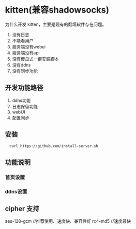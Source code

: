# kitten(兼容shadowsocks)

为什么开发 kitten，主要是现有的翻墙软件存在问题。
1. 没有日志
2. 不能看用户
3. 服务端没有webui
4. 服务端没有api
5. 没有傻瓜式一键安装脚本
6. 没有ddns
7. 没有同步功能

## 开发功能路径
1. ddns功能
2. 日志保留功能
3. webUI
4. 配置同步

## 安装

```bash
  curl https://github.com/install-server.sh
```

## 功能说明

### 首页设置

### ddns设置


## cipher 支持
aes-128-gcm //推荐使用、速度快、兼容性好
rc4-md5 //速度最快
